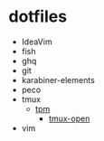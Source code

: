 # dotfiles

- IdeaVim
- fish
- ghq
- git
- karabiner-elements
- peco
- tmux
    - [tpm](https://github.com/tmux-plugins/tpm)
        - [tmux-open](https://github.com/tmux-plugins/tmux-open)
- vim
